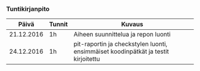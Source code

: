 ### Tuntikirjanpito
Päivä | Tunnit | Kuvaus
--------------- | ----- | ------
21.12.2016 | 1h | Aiheen suunnittelua ja repon luonti
24.12.2016 | 1h | pit-raportin ja checkstylen luonti, ensimmäiset koodinpätkät ja testit kirjoitettu
